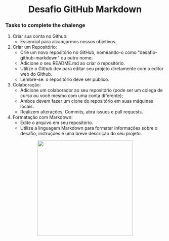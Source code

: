 
<h1 align="center"> Desafio GitHub Markdown </h1> 

### Tasks to complete the chalenge 

1. Criar sua conta no Github:
    - Essencial para alcançarmos nossos objetivos.
2. Criar um Repositório:
    - Crie um novo repositório no GitHub, nomeando-o como "desafio-github-markdown" ou outro nome;
    - Adicione o seu README.md ao criar o repositório.
    - Utilize o Github.dev para editar seu projeto diretamente com o editor web do Github.
    - Lembre-se: o repositório deve ser público.
3. Colaboraçáo:
    - Adicione um colaborador ao seu repositório (pode ser um colega de curso ou você mesmo com uma conta
    diferente);
    - Ambos devem fazer um clone do repositório em suas máquinas locais.
    - Realizem alterações, Commits, abra issues e pull requests.
4. Formatação com Markdown:
    - Edite o arquivo em seu repositório.
    - Utilize a linguagem Markdown para formatar informações sobre o desafio, instruções e uma breve descrição
    do seu projeto.

<center><img src="https://cdn.jsdelivr.net/gh/devicons/devicon@latest/icons/github/github-original-wordmark.svg" width="300px" /> </center>
          


